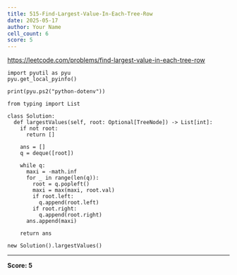 ```yaml
---
title: 515-Find-Largest-Value-In-Each-Tree-Row
date: 2025-05-17
author: Your Name
cell_count: 6
score: 5
---
```


https://leetcode.com/problems/find-largest-value-in-each-tree-row


```
import pyutil as pyu
pyu.get_local_pyinfo()
```


```
print(pyu.ps2("python-dotenv"))
```


```
from typing import List
```


```
class Solution:
  def largestValues(self, root: Optional[TreeNode]) -> List[int]:
    if not root:
      return []

    ans = []
    q = deque([root])

    while q:
      maxi = -math.inf
      for _ in range(len(q)):
        root = q.popleft()
        maxi = max(maxi, root.val)
        if root.left:
          q.append(root.left)
        if root.right:
          q.append(root.right)
      ans.append(maxi)

    return ans
```


```
new Solution().largestValues()
```


---
**Score: 5**